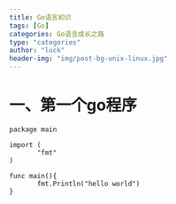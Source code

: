 ```yaml
---
title: Go语言初识
tags: [Go]
categories: Go语言成长之路
type: "categories"
author: "luck"
header-img: "img/post-bg-unix-linux.jpg"
---
```


# 一、第一个go程序

```
package main

import (
       "fmt"
)

func main(){
       fmt.Println("hello world")
}
```
